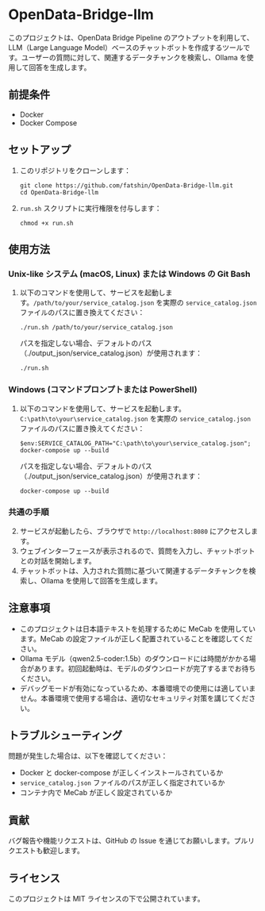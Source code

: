# OpenData-Bridge-llm

このプロジェクトは、OpenData Bridge Pipeline のアウトプットを利用して、LLM（Large Language Model）ベースのチャットボットを作成するツールです。ユーザーの質問に対して、関連するデータチャンクを検索し、Ollama を使用して回答を生成します。

## 前提条件

- Docker
- Docker Compose

## セットアップ

1. このリポジトリをクローンします：

   ```
   git clone https://github.com/fatshin/OpenData-Bridge-llm.git
   cd OpenData-Bridge-llm
   ```

2. `run.sh` スクリプトに実行権限を付与します：

   ```
   chmod +x run.sh
   ```

## 使用方法

### Unix-like システム (macOS, Linux) または Windows の Git Bash

1. 以下のコマンドを使用して、サービスを起動します。`/path/to/your/service_catalog.json` を実際の `service_catalog.json` ファイルのパスに置き換えてください：

   ```
   ./run.sh /path/to/your/service_catalog.json
   ```

   パスを指定しない場合、デフォルトのパス（./output_json/service_catalog.json）が使用されます：

   ```
   ./run.sh
   ```

### Windows (コマンドプロンプトまたは PowerShell)

1. 以下のコマンドを使用して、サービスを起動します。`C:\path\to\your\service_catalog.json` を実際の `service_catalog.json` ファイルのパスに置き換えてください：

   ```
   $env:SERVICE_CATALOG_PATH="C:\path\to\your\service_catalog.json"; docker-compose up --build
   ```

   パスを指定しない場合、デフォルトのパス（./output_json/service_catalog.json）が使用されます：

   ```
   docker-compose up --build
   ```

### 共通の手順

2. サービスが起動したら、ブラウザで `http://localhost:8080` にアクセスします。
3. ウェブインターフェースが表示されるので、質問を入力し、チャットボットとの対話を開始します。
4. チャットボットは、入力された質問に基づいて関連するデータチャンクを検索し、Ollama を使用して回答を生成します。

## 注意事項

- このプロジェクトは日本語テキストを処理するために MeCab を使用しています。MeCab の設定ファイルが正しく配置されていることを確認してください。
- Ollama モデル（qwen2.5-coder:1.5b）のダウンロードには時間がかかる場合があります。初回起動時は、モデルのダウンロードが完了するまでお待ちください。
- デバッグモードが有効になっているため、本番環境での使用には適していません。本番環境で使用する場合は、適切なセキュリティ対策を講じてください。

## トラブルシューティング

問題が発生した場合は、以下を確認してください：

- Docker と docker-compose が正しくインストールされているか
- `service_catalog.json` ファイルのパスが正しく指定されているか
- コンテナ内で MeCab が正しく設定されているか

## 貢献

バグ報告や機能リクエストは、GitHub の Issue を通じてお願いします。プルリクエストも歓迎します。

## ライセンス

このプロジェクトは MIT ライセンスの下で公開されています。
